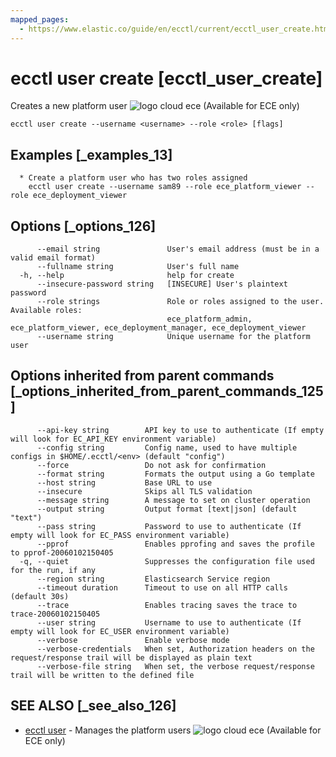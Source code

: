```yaml
---
mapped_pages:
  - https://www.elastic.co/guide/en/ecctl/current/ecctl_user_create.html
---
```


# ecctl user create [ecctl_user_create]

Creates a new platform user ![logo cloud ece](https://doc-icons.s3.us-east-2.amazonaws.com/logo_cloud_ece.svg "Supported on {{ece}}") (Available for ECE only)

```
ecctl user create --username <username> --role <role> [flags]
```


## Examples [_examples_13]

```
  * Create a platform user who has two roles assigned
    ecctl user create --username sam89 --role ece_platform_viewer --role ece_deployment_viewer
```


## Options [_options_126]

```
      --email string               User's email address (must be in a valid email format)
      --fullname string            User's full name
  -h, --help                       help for create
      --insecure-password string   [INSECURE] User's plaintext password
      --role strings               Role or roles assigned to the user. Available roles:
                                   ece_platform_admin, ece_platform_viewer, ece_deployment_manager, ece_deployment_viewer
      --username string            Unique username for the platform user
```


## Options inherited from parent commands [_options_inherited_from_parent_commands_125]

```
      --api-key string        API key to use to authenticate (If empty will look for EC_API_KEY environment variable)
      --config string         Config name, used to have multiple configs in $HOME/.ecctl/<env> (default "config")
      --force                 Do not ask for confirmation
      --format string         Formats the output using a Go template
      --host string           Base URL to use
      --insecure              Skips all TLS validation
      --message string        A message to set on cluster operation
      --output string         Output format [text|json] (default "text")
      --pass string           Password to use to authenticate (If empty will look for EC_PASS environment variable)
      --pprof                 Enables pprofing and saves the profile to pprof-20060102150405
  -q, --quiet                 Suppresses the configuration file used for the run, if any
      --region string         Elasticsearch Service region
      --timeout duration      Timeout to use on all HTTP calls (default 30s)
      --trace                 Enables tracing saves the trace to trace-20060102150405
      --user string           Username to use to authenticate (If empty will look for EC_USER environment variable)
      --verbose               Enable verbose mode
      --verbose-credentials   When set, Authorization headers on the request/response trail will be displayed as plain text
      --verbose-file string   When set, the verbose request/response trail will be written to the defined file
```


## SEE ALSO [_see_also_126]

* [ecctl user](/reference/ecctl_user.md)	 - Manages the platform users ![logo cloud ece](https://doc-icons.s3.us-east-2.amazonaws.com/logo_cloud_ece.svg "Supported on {{ece}}") (Available for ECE only)

